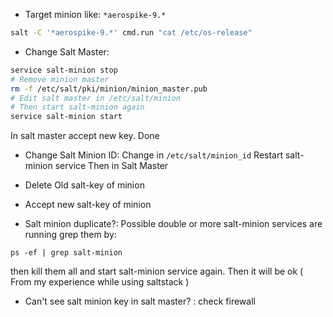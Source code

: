 - Target minion like:  ` *aerospike-9.* `

```bash
salt -C '*aerospike-9.*' cmd.run "cat /etc/os-release"
```

- Change Salt Master:
```bash
service salt-minion stop
# Remove minion master
rm -f /etc/salt/pki/minion/minion_master.pub 
# Edit salt master in /etc/salt/minion
# Then start salt-minion again
service salt-minion start
```

In salt master accept new key. Done

- Change Salt Minion ID:
Change in `/etc/salt/minion_id`
Restart salt-minion service
Then in Salt Master
- Delete Old salt-key of minion
- Accept new salt-key of minion


- Salt minion duplicate?: Possible double or more salt-minion services are running
grep them by:
```
ps -ef | grep salt-minion
```

then kill them all and start salt-minion service again. Then it will be ok ( From my experience while using saltstack )

- Can't see salt minion key in salt master?  : check firewall
